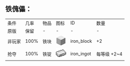 <!--file_language=en_us-->
## 铁傀儡：

<table>
	<tablebody>
		<tr>
			<td>条件</td>
			<td>几率</td>
			<td>物品</td>
			<td>图标</td>
			<td>ID</td>
			<td>数量</td>
		</tr>
		<tr>
            <td>原版</td>
            <td>保留</td>
            <td>-</td>
			<td>-</td>
			<td>-</td>
			<td>-</td>
		</tr>
        <tr>
            <td>非玩家</td>
            <td>100%</td>
			<td>铁块</td>
            <td><img src="./mc_icon/buildingBlocks/iron_block.png"></td>
			<td>iron_block</td>
			<td>+2</td>
		</tr>
        <tr>
            <td>抢夺</td>
            <td>100%</td>
			<td>铁锭</td>
            <td><img src="./mc_icon/misc/iron_ingot.png"></td>
			<td>iron_ingot</td>
			<td>每等级 +2~4</td>
		</tr>
	</tablebody>
</table>